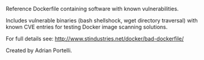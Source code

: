 Reference Dockerfile containing software with known vulnerabilities.

Includes vulnerable binaries (bash shellshock, wget directory traversal) with known CVE entries for testing Docker image scanning solutions.

For full details see: http://www.stindustries.net/docker/bad-dockerfile/

Created by Adrian Portelli.
